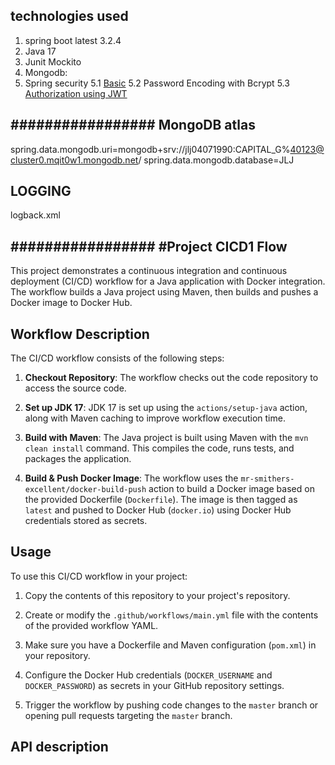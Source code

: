 ## technologies used
1. spring boot latest 3.2.4
2. Java 17
3. Junit Mockito
4. Mongodb: 
5. Spring security 
   5.1 [Basic](https://www.youtube.com/watch?v=R76S0tfv36w&t=1670s) 
   5.2 Password Encoding with Bcrypt
   5.3 [Authorization using JWT](https://www.youtube.com/watch?v=NcLtLZqGu2M) 
   
## ################# MongoDB atlas ##########################
spring.data.mongodb.uri=mongodb+srv://jlj04071990:CAPITAL_G%40123@cluster0.mqit0w1.mongodb.net/
spring.data.mongodb.database=JLJ

## LOGGING ###############
logback.xml


## ################# #Project CICD1 Flow ####################

This project demonstrates a continuous integration and continuous deployment (CI/CD) workflow for a Java application with Docker integration. The workflow builds a Java project using Maven, then builds and pushes a Docker image to Docker Hub.

## Workflow Description

The CI/CD workflow consists of the following steps:

1. **Checkout Repository**: The workflow checks out the code repository to access the source code.

2. **Set up JDK 17**: JDK 17 is set up using the `actions/setup-java` action, along with Maven caching to improve workflow execution time.

3. **Build with Maven**: The Java project is built using Maven with the `mvn clean install` command. This compiles the code, runs tests, and packages the application.

4. **Build & Push Docker Image**: The workflow uses the `mr-smithers-excellent/docker-build-push` action to build a Docker image based on the provided Dockerfile (`Dockerfile`). The image is then tagged as `latest` and pushed to Docker Hub (`docker.io`) using Docker Hub credentials stored as secrets.

## Usage

To use this CI/CD workflow in your project:

1. Copy the contents of this repository to your project's repository.

2. Create or modify the `.github/workflows/main.yml` file with the contents of the provided workflow YAML.

3. Make sure you have a Dockerfile and Maven configuration (`pom.xml`) in your repository.

4. Configure the Docker Hub credentials (`DOCKER_USERNAME` and `DOCKER_PASSWORD`) as secrets in your GitHub repository settings.

5. Trigger the workflow by pushing code changes to the `master` branch or opening pull requests targeting the `master` branch.


## API description






